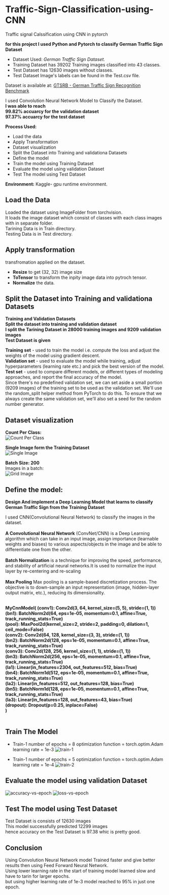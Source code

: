# Traffic-Sign-Classification-using-CNN
Traffic signal Calssification using CNN in pytorch

**for this project I used Python and Pytorch to classify German Traffic Sign Dataset**
* Dataset Used: *German Traffic Sign Dataset.*
* Training Dataset has 39202 Training images classified into 43 classes.
* Test Dataset has 12630 images without classes.
* Test Dataset Image's labels can be found in the Test.csv file.

Dataset is available at: [GTSRB - German Traffic Sign Recognition Benchmark](https://www.kaggle.com/meowmeowmeowmeowmeow/gtsrb-german-traffic-sign)

I used Convolution Neural Network Model to Classify the Dataset.<br>
**I was able to reach**<br>
**99.82% accuarcy for the validation dataset**<br>
**97.37% accuarcy for the test dataset**<br>

**Process Used:**
* Load the data
* Apply Transformation
* Dataset visualization
* Split the Dataset into Training and validationa Datasets
* Define the model
* Train the model using Training Dataset
* Evaluate the model using validation Dataset 
* Test The model using Test Dataset

**Environment:**
Kaggle- gpu runtime environment. 

## Load the Data
Loaded the dataset using ImageFolder from torchvision.<br>
It loads the image dataset which consist of classes with each class images with in separate folder.<br>
Tarining Data is in Train directory.<br>
Testing Data is in Test directory.<br>


## Apply transformation
transfromation applied on the dataset.<br>

* **Resize** to get (32, 32) image size<br>
* **ToTensor** to transform the inpity image data into pytroch tensor.<br>
* **Normalize** the data.<br>


## Split the Dataset into Training and validationa Datasets

**Training and Validation Datasets**<br>
**Split the dataset into training and validation dataset**<br>
**I split the Tarining Dataset in 28000 training images and 9209 validation images**<br>
**Test Dataset is given**<br>

**Training set** - used to train the model i.e. compute the loss and adjust the weights of the model using gradient descent.<br>
**Validation set** - used to evaluate the model while training, adjust hyperparameters (learning rate etc.) and pick the best version of the model.<br>
**Test set** - used to compare different models, or different types of modeling approaches, and report the final accuracy of the model.<br>
Since there's no predefined validation set, we can set aside a small portion (9209 images) of the training set to be used as the validation set. We'll use the random_split helper method from PyTorch to do this. To ensure that we always create the same validation set, we'll also set a seed for the random number generator.<br>


## Dataset visualization
**Count Per Class:**<br>
![Count Per Class](https://raw.githubusercontent.com/shahzaibahmad3/Traffic-Sign-Classification-using-CNN/master/countperclass.PNG)

**Single Image form the Training Dataset**<br>
![Single Image](https://raw.githubusercontent.com/shahzaibahmad3/Traffic-Sign-Classification-using-CNN/master/singleimage.PNG)

**Batch Size: 200**<br>
Images in a batch:<br>
![Grid Image](https://raw.githubusercontent.com/shahzaibahmad3/Traffic-Sign-Classification-using-CNN/master/gridimage.PNG)


## Define the model:

**Design And implement a Deep Learning Model that learns to classify German Traffic Sign from the Training Dataset**<br>

I used CNN(Convolutional Neural Network) to classify the images in the dataset.<br><br>
**A Convolutional Neural Network** (ConvNet/CNN) is a Deep Learning algorithm which can take in an input image, assign importance (learnable weights and biases) to various aspects/objects in the image and be able to differentiate one from the other.<br><br>
**Batch Normalization** is a technique for improving the speed, performance, and stability of artificial neural networks.It is used to normalize the input layer by re-centering and re-scaling<br><br>
**Max Pooling** Max pooling is a sample-based discretization process. The objective is to down-sample an input representation (image, hidden-layer output matrix, etc.), reducing its dimensionality.<br><br>

**MyCnnModel(
  (conv1): Conv2d(3, 64, kernel_size=(5, 5), stride=(1, 1))<br>
  (bn1): BatchNorm2d(64, eps=1e-05, momentum=0.1, affine=True, track_running_stats=True)<br>
  (pool): MaxPool2d(kernel_size=2, stride=2, padding=0, dilation=1, ceil_mode=False)<br>
  (conv2): Conv2d(64, 128, kernel_size=(3, 3), stride=(1, 1))<br>
  (bn2): BatchNorm2d(128, eps=1e-05, momentum=0.1, affine=True, track_running_stats=True)<br>
  (conv3): Conv2d(128, 256, kernel_size=(1, 1), stride=(1, 1))<br>
  (bn3): BatchNorm2d(256, eps=1e-05, momentum=0.1, affine=True, track_running_stats=True)<br>
  (la1): Linear(in_features=2304, out_features=512, bias=True)<br>
  (bn4): BatchNorm1d(512, eps=1e-05, momentum=0.1, affine=True, track_running_stats=True)<br>
  (la2): Linear(in_features=512, out_features=128, bias=True)<br>
  (bn5): BatchNorm1d(128, eps=1e-05, momentum=0.1, affine=True, track_running_stats=True)<br>
  (la3): Linear(in_features=128, out_features=43, bias=True)<br>
  (dropout): Dropout(p=0.25, inplace=False)<br>
)**<br>
<br>

## Train The Model
* Train-1
number of epochs = 8
optimization function = torch.optim.Adam
learning rate = 1e-3
![train-1](https://raw.githubusercontent.com/shahzaibahmad3/Traffic-Sign-Classification-using-CNN/master/train1.PNG)


* Train-1
number of epochs = 5
optimization function = torch.optim.Adam
learning rate = 1e-4
![train-2](https://raw.githubusercontent.com/shahzaibahmad3/Traffic-Sign-Classification-using-CNN/master/train2.PNG)


## Evaluate the model using validation Dataset 
![accuracy-vs-epoch](https://raw.githubusercontent.com/shahzaibahmad3/Traffic-Sign-Classification-using-CNN/master/accvsepoch.PNG)
![loss-vs-epoch](https://raw.githubusercontent.com/shahzaibahmad3/Traffic-Sign-Classification-using-CNN/master/lossvsapoch.PNG)


## Test The model using Test Dataset
Test Dataset is consists of 12630 images<br>
This model successfully predicted 12299 images<br>
hence accuracy on the Test Dataset is 97.38 whic is pretty good.

## Conclusion
Using Convolution Neural Network model Trained faster and give better results then using Feed Forward Neural Network.<br>
Using lower learning rate in the start of training model learned slow and have to tarin for larger epochs.<br>
but using higher learning rate of 1e-3 model reached to 95% in just one epoch.<br>

